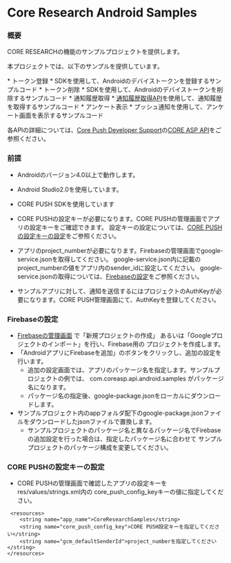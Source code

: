 # Core Research Android Samples###  概要<p>CORE RESEARCHの機能のサンプルプロジェクトを提供します。</p><p>本プロジェクトでは、以下のサンプルを提供しています。</p>* トークン登録  * SDKを使用して、Androidのデバイストークンを登録するサンプルコード* トークン削除  * SDKを使用して、Androidのデバイストークンを削除するサンプルコード* 通知履歴取得  * <a href="http://developer.core-asp.com/research_history.php">通知履歴取得API</a>を使用して、通知履歴を取得するサンプルコード* アンケート表示  * プッシュ通知を使用して、アンケート画面を表示するサンプルコード<p>各APIの詳細については、<a href="http://developer.core-asp.com/index.php">Core Push Developer Support</a>の<a href="http://developer.core-asp.com/api_token.php">CORE ASP API</a>をご参照ください。</p>### 前提  * Androidのバージョン4.0以上で動作します。  * Android Studio2.0を使用しています。  * CORE PUSH SDKを使用しています  * CORE PUSHの設定キーが必要になります。CORE PUSHの管理画面でアプリの設定キーをご確認できます。  設定キーの設定については、<a href="#config_key">CORE PUSHの設定キーの設定</a>をご参照ください。    * アプリのproject_numberが必要になります。Firebaseの管理画面でgoogle-service.jsonを取得してください。 google-service.json内に記載のproject_numberの値をアプリ内のsender_idに設定してください。 google-service.jsonの取得については、<a href="#firebase_setting">Firebaseの設定</a>をご参照ください。  * サンプルアプリに対して、通知を送信するにはプロジェクトのAuthKeyが必要になります。CORE PUSH管理画面にて、AuthKeyを登録してください。    ### <div id="firebase_setting">Firebaseの設定</div>  * <a href="https://console.firebase.google.com">Firebaseの管理画面</a>  で「新規プロジェクトの作成」 あるいは「Googleプロジェクトのインポート」を行い、Firebase用の  プロジェクトを作成します。  * 「AndroidアプリにFirebaseを追加」のボタンをクリックし、追加の設定を行います。    * 追加の設定画面では、アプリのパッケージ名を指定します。サンプルプロジェクトの例では、    com.coreasp.api.android.samples がパッケージ名になります。    * パッケージ名の指定後、google-package.jsonをローカルにダウンロードします。  * サンプルプロジェクト内のappフォルダ配下のgoogle-package.jsonファイルをダウンロードしたjsonファイルで置換します。    * サンプルプロジェクトのパッケージ名と異なるパッケージ名でFirebaseの追加設定を行った場合は、指定したパッケージ名に合わせて    サンプルプロジェクトのパッケージ構成を変更してください。    ### <div id="config_key">CORE PUSHの設定キーの設定</div>* CORE PUSHの管理画面で確認したアプリの設定キーを res/values/strings.xml内の core_push_config_keyキーの値に指定してください。``` <resources>    <string name="app_name">CoreResearchSamples</string>    <string name="core_push_config_key">CORE PUSH設定キーを指定してください</string>    <string name="gcm_defaultSenderId">project_numberを指定してください</string></resources>```